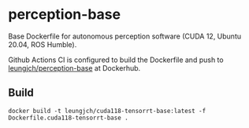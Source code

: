 # perception-base


Base Dockerfile for autonomous perception software (CUDA 12, Ubuntu 20.04, ROS Humble).

Github Actions CI is configured to build the Dockerfile and push to [leungjch/perception-base](https://hub.docker.com/repository/docker/leungjch/perception-) at Dockerhub.

## Build

```
docker build -t leungjch/cuda118-tensorrt-base:latest -f Dockerfile.cuda118-tensorrt-base .
```